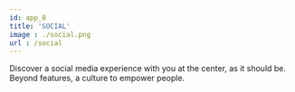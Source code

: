 ```yaml
---
id: app_8
title: 'SOCIAL'
image : ./social.png
url : /social
---
```

Discover a social media experience with you at the center, as it should be. Beyond features, a culture to empower people.